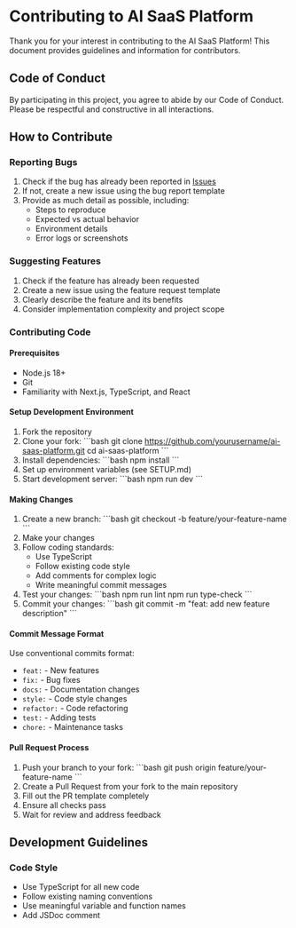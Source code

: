 # Contributing to AI SaaS Platform

Thank you for your interest in contributing to the AI SaaS Platform! This document provides guidelines and information for contributors.

## Code of Conduct

By participating in this project, you agree to abide by our Code of Conduct. Please be respectful and constructive in all interactions.

## How to Contribute

### Reporting Bugs

1. Check if the bug has already been reported in [Issues](https://github.com/yourusername/ai-saas-platform/issues)
2. If not, create a new issue using the bug report template
3. Provide as much detail as possible, including:
   - Steps to reproduce
   - Expected vs actual behavior
   - Environment details
   - Error logs or screenshots

### Suggesting Features

1. Check if the feature has already been requested
2. Create a new issue using the feature request template
3. Clearly describe the feature and its benefits
4. Consider implementation complexity and project scope

### Contributing Code

#### Prerequisites

- Node.js 18+
- Git
- Familiarity with Next.js, TypeScript, and React

#### Setup Development Environment

1. Fork the repository
2. Clone your fork:
   \`\`\`bash
   git clone https://github.com/yourusername/ai-saas-platform.git
   cd ai-saas-platform
   \`\`\`
3. Install dependencies:
   \`\`\`bash
   npm install
   \`\`\`
4. Set up environment variables (see SETUP.md)
5. Start development server:
   \`\`\`bash
   npm run dev
   \`\`\`

#### Making Changes

1. Create a new branch:
   \`\`\`bash
   git checkout -b feature/your-feature-name
   \`\`\`
2. Make your changes
3. Follow coding standards:
   - Use TypeScript
   - Follow existing code style
   - Add comments for complex logic
   - Write meaningful commit messages
4. Test your changes:
   \`\`\`bash
   npm run lint
   npm run type-check
   \`\`\`
5. Commit your changes:
   \`\`\`bash
   git commit -m "feat: add new feature description"
   \`\`\`

#### Commit Message Format

Use conventional commits format:
- `feat:` - New features
- `fix:` - Bug fixes
- `docs:` - Documentation changes
- `style:` - Code style changes
- `refactor:` - Code refactoring
- `test:` - Adding tests
- `chore:` - Maintenance tasks

#### Pull Request Process

1. Push your branch to your fork:
   \`\`\`bash
   git push origin feature/your-feature-name
   \`\`\`
2. Create a Pull Request from your fork to the main repository
3. Fill out the PR template completely
4. Ensure all checks pass
5. Wait for review and address feedback

## Development Guidelines

### Code Style

- Use TypeScript for all new code
- Follow existing naming conventions
- Use meaningful variable and function names
- Add JSDoc comment
